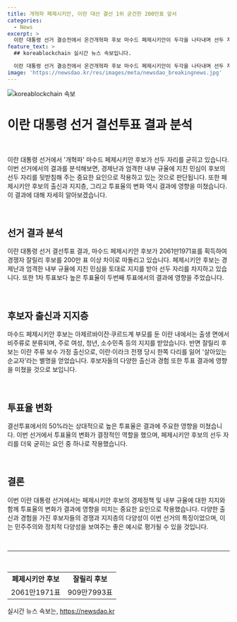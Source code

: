```yaml
---
title: 개혁파 페제시키안, 이란 대선 결선 1위 굳건한 200만표 앞서
categories:
  - News
excerpt: >
  이란 대통령 선거 결승전에서 온건개혁파 후보 마수드 페제시키안이 두각을 나타내며 선두 자리를 유지하고 있다. 페제시키안 후보는 경제난과 엄격한 내부 규율에 지친 민심을 당선 이유로 평가받았으며, 경쟁자 잘릴리에 이은 약 200만 표 차이를 보이고 있다. 이란 주류 보수 출신과 비주류로 분류된 개혁파 페제시키안 후보의 대립은 이란 정치의 새로운 흐름을 보여주고 있으며, 최종 결과에 대한 관심이 높다. (150자)
feature_text: >
  ## koreablockchain 실시간 뉴스 속보입니다.

  이란 대통령 선거 결승전에서 온건개혁파 후보 마수드 페제시키안이 두각을 나타내며 선두 자리를 유지하고 있다. 페제시키안 후보는 경제난과 엄격한 내부 규율에 지친 민심을 당선 이유로 평가받았으며, 경쟁자 잘릴리에 이은 약 200만 표 차이를 보이고 있다. 이란 주류 보수 출신과 비주류로 분류된 개혁파 페제시키안 후보의 대립은 이란 정치의 새로운 흐름을 보여주고 있으며, 최종 결과에 대한 관심이 높다. (150자)
image: 'https://newsdao.kr/res/images/meta/newsdao_breakingnews.jpg'
---
```


<p><img src="https://newsdao.kr/res/images/meta/newsdao_breakingnews.jpg" alt="koreablockchain 속보" /></p>

<h1 data-ke-size="size24"><b>이란 대통령 선거 결선투표 결과 분석</b></h1>

<p data-ke-size="size16">&nbsp;</p>

<p>이란 대통령 선거에서 '개혁파' 마수드 페제시키안 후보가 선두 자리를 굳히고 있습니다. 이번 선거에서의 결과를 분석해보면, 경제난과 엄격한 내부 규율에 지친 민심이 후보의 선두 자리를 뒷받침해 주는 중요한 요인으로 작용하고 있는 것으로 판단됩니다. 또한 페제시키안 후보의 출신과 지지층, 그리고 투표율의 변화 역시 결과에 영향을 미쳤습니다. 이 결과에 대해 자세히 알아보겠습니다.</p>

<p data-ke-size="size16">&nbsp;</p>

<h2 data-ke-size="size22"><b>선거 결과 분석</b></h2>

<p>이란 대통령 선거 결선투표 결과, 마수드 페제시키안 후보가 2061만1971표를 획득하여 경쟁자 잘릴리 후보를 200만 표 이상 차이로 따돌리고 있습니다. 페제시키안 후보는 경제난과 엄격한 내부 규율에 지친 민심을 토대로 지지를 받아 선두 자리를 차지하고 있습니다. 또한 1차 투표보다 높은 투표율이 두번째 투표에서의 결과에 영향을 주었습니다.</p>

<p data-ke-size="size16">&nbsp;</p>

<h2 data-ke-size="size22"><b>후보자 출신과 지지층</b></h2>

<p>마수드 페제시키안 후보는 아제르바이잔·쿠르드계 부모를 둔 이란 내에서는 출생 면에서 비주류로 분류되며, 주로 여성, 청년, 소수민족 등의 지지를 받았습니다. 반면 잘릴리 후보는 이란 주류 보수 가정 출신으로, 이란·이라크 전쟁 당시 한쪽 다리를 잃어 '살아있는 순교자'라는 별명을 얻었습니다. 후보자들의 다양한 출신과 경험 또한 투표 결과에 영향을 미쳤을 것으로 보입니다.</p>

<p data-ke-size="size16">&nbsp;</p>

<h2 data-ke-size="size22"><b>투표율 변화</b></h2>

<p>결선투표에서의 50%라는 상대적으로 높은 투표율은 결과에 주요한 영향을 미쳤습니다. 이번 선거에서 투표율의 변화가 결정적인 역할을 했으며, 페제시키안 후보의 선두 자리를 더욱 굳히는 요인 중 하나로 작용했습니다.</p>

<p data-ke-size="size16">&nbsp;</p>

<h2 data-ke-size="size22"><b>결론</b></h2>

<p>이번 이란 대통령 선거에서는 페제시키안 후보의 경제정책 및 내부 규율에 대한 지지와 함께 투표율의 변화가 결과에 영향을 미치는 중요한 요인으로 작용했습니다. 다양한 출신과 경험을 가진 후보자들의 경쟁과 지지층의 다양성이 이번 선거의 특징이었으며, 이는 민주주의와 정치적 다양성을 보여주는 좋은 예시로 평가될 수 있을 것입니다.</p>

<p data-ke-size="size16">&nbsp;</p>

<hr>

<p data-ke-size="size16">&nbsp;</p>

<table>
    <tbody>
        <tr>
            <td style="text-align: center; height: 17px;"><b>페제시키안 후보</b></td>
            <td style="text-align: center; height: 17px;"><b>잘릴리 후보</b></td>
        </tr>
        <tr>
            <td style="text-align: center; height: 17px;">2061만1971표</td>
            <td style="text-align: center; height: 17px;">909만7993표</td>
        </tr>
    </tbody>
</table>
실시간 뉴스 속보는, <a href="https://newsdao.kr" rel="dofollow">https://newsdao.kr</a>


